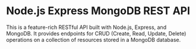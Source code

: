 # Node.js Express MongoDB REST API
This is a feature-rich RESTful API built with Node.js, Express, and MongoDB. It provides endpoints for CRUD (Create, Read, Update, Delete) operations on a collection of resources stored in a MongoDB database.
